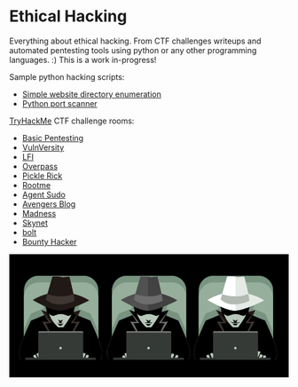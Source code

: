 # Ethical Hacking
Everything about ethical hacking. From CTF challenges writeups and automated pentesting tools using python or any other programming languages. :) This is a work in-progress!

Sample python hacking scripts:
- [Simple website directory enumeration](https://github.com/jeanmari/hacking-blogs/tree/main/python-scripts/web-directory-enum)
- [Python port scanner](https://github.com/jeanmari/hacking-blogs/tree/main/python-scripts/portscanner)

[TryHackMe](https://tryhackme.com) CTF challenge rooms:
- [Basic Pentesting](https://github.com/jeanmari/hacking-blogs/tree/main/TryHackMe/BasicPentesting)
- [VulnVersity](https://github.com/jeanmari/hacking-blogs/tree/main/TryHackMe/Vulnversity)
- [LFI](https://github.com/jeanmari/hacking-blogs/tree/main/TryHackMe/lfi)
- [Overpass](https://github.com/jeanmari/hacking-blogs/tree/main/TryHackMe/overpass)
- [Pickle Rick](https://github.com/jeanmari/hacking-blogs/tree/main/TryHackMe/pickle_rick)
- [Rootme](https://github.com/jeanmari/hacking-blogs/tree/main/TryHackMe/rootme)
- [Agent Sudo](https://github.com/jeanmari/hacking-blogs/tree/main/TryHackMe/agent%20sudo)
- [Avengers Blog](https://github.com/jeanmari/hacking-blogs/tree/main/TryHackMe/avengers%20blog)
- [Madness](https://github.com/jeanmari/hacking-blogs/tree/main/TryHackMe/madness)
- [Skynet](https://github.com/jeanmari/hacking-blogs/tree/main/TryHackMe/skynet)
- [bolt](https://github.com/jeanmari/hacking-blogs/tree/main/TryHackMe/bolt)
- [Bounty Hacker](https://github.com/jeanmari/hacking-blogs/tree/main/TryHackMe/bounty-hacker)

![Ethical Hacker](./ethical-hackers-header.jpg "Ethical Hacker")
